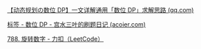 [【动态规划の数位 DP】一文详解通用「数位 DP」求解思路 (qq.com)](https://mp.weixin.qq.com/s/8Z7W4xVnKLL3fLpjN6zXXQ)

[标签 - 数位 DP - 宫水三叶的刷题日记 (acoier.com)](https://acoier.com/tags/数位-DP/)

[788. 旋转数字 - 力扣（LeetCode）](https://leetcode.cn/problems/rotated-digits/)